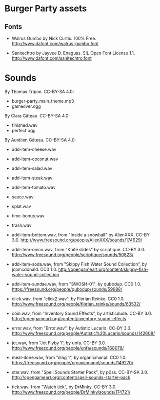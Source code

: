 # Burger Party assets

## Fonts

- Walrus Gumbo by Nick Curtis. 100% Free.
  <http://www.dafont.com/walrus-gumbo.font>

- Sanitechtro by Jayvee D. Enaguas. SIL Open Font License 1.1.
  <http://www.dafont.com/sanitechtro.font>

# Sounds

By Thomas Tripon. CC-BY-SA 4.0:

- burger-party_main_theme.mp3
- gameover.ogg

By Clara Gâteau. CC-BY-SA 4.0:

- finished.wav
- perfect.ogg

By Aurélien Gâteau. CC-BY-SA 4.0:

- add-item-cheese.wav
- add-item-coconut.wav
- add-item-salad.wav
- add-item-steak.wav
- add-item-tomato.wav
- sauce.wav
- splat.wav
- time-bonus.wav
- trash.wav

- add-item-bottom.wav, from "Inside a snowball" by AlienXXX. CC-BY 3.0.
  <http://www.freesound.org/people/AlienXXX/sounds/174929/>

- add-item-onion.wav, from "Knife slides" by scriptique. CC-BY 3.0.
  <http://www.freesound.org/people/scriptique/sounds/50823/>

- add-item-soda.wav, from "Skippy Fish Water Sound Collection", by jcpmcdonald. CC0 1.0.
  <http://opengameart.org/content/skippy-fish-water-sound-collection>

- add-item-sundae.wav, from "SWOSH-01", by qubodup. CC0 1.0.
  <https://freesound.org/people/qubodup/sounds/59988/>

- click.wav, from "click2.wav", by Florian Reinke. CC0 1.0.
  <http://www.freesound.org/people/florian_reinke/sounds/63532/>

- coin.wav, from "Inventory Sound Effects", by artisticdude. CC-BY 3.0.
  <http://opengameart.org/content/inventory-sound-effects>

- error.wav, from "Error.wav", by Autistic Lucario. CC-BY 3.0.
  <http://www.freesound.org/people/Autistic%20Lucario/sounds/142608/>

- jet.wav, from "Jet Flyby 1", by unfa. CC-BY 3.0.
  <http://www.freesound.org/people/unfa/sounds/168079/>

- meal-done.wav, from "ding 1", by organicmanpl. CC0 1.0.
  <https://freesound.org/people/organicmanpl/sounds/149270/>

- star.wav, from "Spell Sounds Starter Pack", by p0ss. CC-BY-SA 3.0.
  <http://opengameart.org/content/spell-sounds-starter-pack>

- tick.wav, from "Watch tick", by DrMinky. CC-BY 3.0.
  <http://www.freesound.org/people/DrMinky/sounds/174721/>
